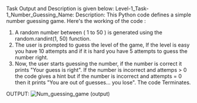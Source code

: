 Task Output and Description is given below:
Level-1_Task-1_Number_Guessing_Name:
Description:
This Python code defines a simple number guessing game. Here's the working of the code :
1) A random number between ( 1 to 50 ) is generated using the random.randint(1, 50) function.
2) The user is prompted to guess the level of the game, If the level is easy you have 10 attempts and if it is hard you have 5 attempts to guess the number right.
3)  Now, the user starts guessing the number, if the number is correct it prints "Your guess is right". If the number is incorrect and attemps > 0 the code gives a hint but if the number is incorrect and attempts = 0 then it prints "You are out of guesses... you lose". The code Terminates.

OUTPUT:
![Num_guessing_game (output)](https://github.com/Gnanapriya177/TAI-IP/assets/133194111/97afd9c6-edcf-476e-b56d-3a30d17d1317)
